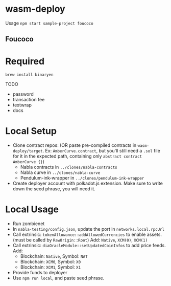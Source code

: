 # wasm-deploy

Usage `npm start sample-project foucoco`

## Foucoco

# Required

```
brew install binaryen
```

TODO

- password
- transaction fee
- textwrap
- docs


# Local Setup

- Clone contract repos: (OR paste pre-compiled contracts in `wasm-deploy/target`. Ex: `AmberCurve.contract`, but you'll still need a `.sol` file for it in the expected path, containing only `abstract contract AmberCurve {}`)
    - Nabla contracts in `../clones/nabla-contracts`
    - Nabla curve in `../clones/nabla-curve` 
    - Pendulum-ink-wrapper in `../clones/pendulum-ink-wrapper`
- Create deployer account with polkadot.js extension. Make sure to write down the seed phrase, you will need it.

# Local Usage 

- Run zombienet
- In `nabla-testing/config.json`, update the port in `networks.local.rpcUrl`
- Call extrinsic: `tokenAllowance::addAllowedCurrencies`  to enable assets. (must be called by `RawOrigin::Root`) Add: `Native`, `XCM(0)`, `XCM(1)`
- Call extrinsic: `diaOracleModule::setUpdatedCoinInfos` to add price feeds. Add: 
    - Blockchain: `Native`, Symbol: `NAT`
    - Blockchain: `XCM0`, Symbol: `X0`
    - Blockchain: `XCM1`, Symbol: `X1`
- Provide funds to deployer
- Use `npm run local`, and paste seed phrase.